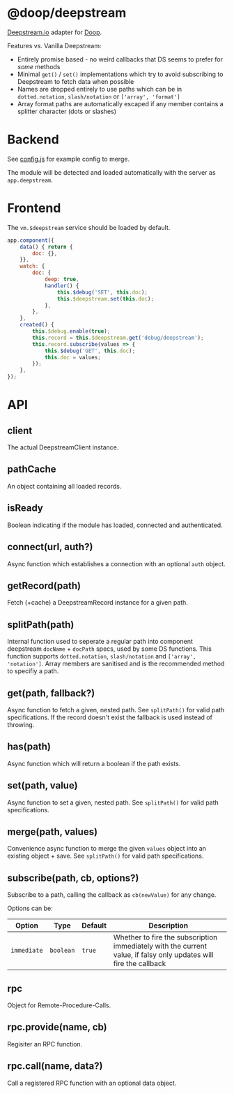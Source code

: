 @doop/deepstream
================
[Deepstream.io](https://deepstream.io) adapter for [Doop](https://github.com/MomsFriendlyDevCo/Doop).


Features vs. Vanilla Deepstream:

* Entirely promise based - no weird callbacks that DS seems to prefer for _some_ methods
* Minimal `get()` / `set()` implementations which try to avoid subscribing to Deepstream to fetch data when possible
* Names are dropped entirely to use paths which can be in `dotted.notation`, `slash/notation` or `['array', 'format']`
* Array format paths are automatically escaped if any member contains a splitter character (dots or slashes)


Backend
=======
See [config.js](./config.js) for example config to merge.

The module will be detected and loaded automatically with the server as `app.deepstream`.


Frontend
========
The `vm.$deepstream` service should be loaded by default.

```javascript
app.component({
	data() { return {
		doc: {},
	}},
	watch: {
		doc: {
			deep: true,
			handler() {
				this.$debug('SET', this.doc);
				this.$deepstream.set(this.doc);
			},
		},
	},
	created() {
		this.$debug.enable(true);
		this.record = this.$deepstream.get('debug/deepstream');
		this.record.subscribe(values => {
			this.$debug('GET', this.doc);
			this.doc = values;
		});
	},
});
```


API
===

client
------
The actual DeepstreamClient instance.


pathCache
---------
An object containing all loaded records.


isReady
-------
Boolean indicating if the module has loaded, connected and authenticated.


connect(url, auth?)
-------------------
Async function which establishes a connection with an optional `auth` object.


getRecord(path)
---------------
Fetch (+cache) a DeepstreamRecord instance for a given path.


splitPath(path)
---------------
Internal function used to seperate a regular path into component deepstream `docName` + `docPath` specs, used by some DS functions.
This function supports `dotted.notation`, `slash/notation` and `['array', 'notation']`. Array members are sanitised and is the recommended method to specifiy a path.


get(path, fallback?)
--------------------
Async function to fetch a given, nested path.
See `splitPath()` for valid path specifications.
If the record doesn't exist the fallback is used instead of throwing.


has(path)
---------
Async function which will return a boolean if the path exists.


set(path, value)
----------------
Async function to set a given, nested path.
See `splitPath()` for valid path specifications.


merge(path, values)
-------------------
Convenience async function to merge the given `values` object into an existing object + save.
See `splitPath()` for valid path specifications.


subscribe(path, cb, options?)
-----------------------------
Subscribe to a path, calling the callback as `cb(newValue)` for any change.

Options can be:

| Option      | Type      | Default | Description                                                                                                       |
|-------------|-----------|---------|-------------------------------------------------------------------------------------------------------------------|
| `immediate` | `boolean` | `true`  | Whether to fire the subscription immediately with the current value, if falsy only updates will fire the callback |



rpc
---
Object for Remote-Procedure-Calls.



rpc.provide(name, cb)
---------------------
Regisiter an RPC function.


rpc.call(name, data?)
---------------------
Call a registered RPC function with an optional data object.
